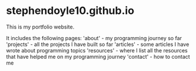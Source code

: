 # stephendoyle10.github.io
This is my portfolio website.

It includes the following pages:
'about' - my programming journey so far
'projects' - all the projects I have built so far
'articles' - some articles I have wrote about programming topics
'resources' - where I list all the resources that have helped me on my programming journey
'contact' - how to contact me
